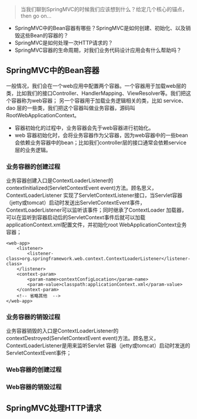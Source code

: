 >当我们聊到SpringMVC的时候我们应该想到什么？给定几个核心的锚点，then go on...
- SpringMVC中的Bean容器有哪些？SpringMVC是如何创建、初始化、以及销毁这些Bean的容器的？
- SpringMVC是如何处理一次HTTP请求的？
- SpringMVC容器的生命周期，对我们业务代码设计应用会有什么帮助吗？

## SpringMVC中的Bean容器
一般情况，我们会在一个web应用中配置两个容器。一个容器用于加载web层的类，比如我们的接口Controller、HandlerMapping、ViewResolver等。我们把这个容器称为web容器；
另一个容器用于加载业务逻辑相关的类，比如 service、dao 层的一些类，我们把这个容器叫做业务容器，源码叫RootWebApplicationContext。
- 容器初始化的过程中，业务容器会先于web容器进行初始化。
- web 容器初始化时，会将业务容器作为父容器，因为web容器中的一些bean会依赖业务容器中的bean；比如我们controller层的接口通常会依赖service层的业务逻辑。
### 业务容器的创建过程
业务容器创建入口是ContextLoaderListener的contextInitialized(ServletContextEvent event)方法。顾名思义，ContextLoaderListener
实现了ServletContextListener接口，当Servlet容器（jetty或tomcat）启动时发送出ServletContextEvent事件，ContextLoaderListener可以监听该事件；同时继承了ContextLoader
加载器，可以在监听到容器启动后的ServletContext事件后就可以加载applicationContext.xml配置文件，并初始化root WebApplicationContext业务容器；

    <web-app>
        <listener>
            <listener-class>org.springframework.web.context.ContextLoaderListener</listener-class>
        </listener>	
        <context-param>
            <param-name>contextConfigLocation</param-name>
            <param-value>classpath:applicationContext.xml</param-value>
        </context-param>
        <!-- 省略其他  -->
    </web-app> 



### 业务容器的销毁过程
业务容器销毁的入口是ContextLoaderListener的contextDestroyed(ServletContextEvent event)方法。顾名思义，ContextLoaderListener是用来监听Servlet
容器（jetty或tomcat）启动时发送的ServletContextEvent事件；
### Web容器的创建过程

### Web容器的销毁过程


## SpringMVC处理HTTP请求




































